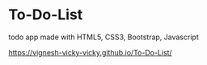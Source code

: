 # To-Do-List
todo app made with HTML5, CSS3, Bootstrap, Javascript


https://vignesh-vicky-vicky.github.io/To-Do-List/
